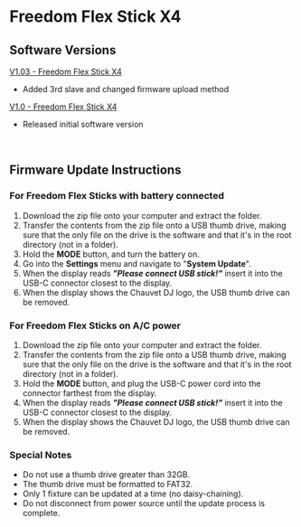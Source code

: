 # Freedom Flex Stick X4

## Software Versions

[V1.03 - Freedom Flex Stick X4](https://github.com/Chauvet-DJ/FREEDOMFLEXSTICKX4/blob/1156d4059134018623b327cb5b46691ea676e66b/Firmware/V1.03.zip)
- Added 3rd slave and changed firmware upload method

[V1.0 - Freedom Flex Stick X4](https://github.com/Chauvet-DJ/FREEDOMFLEXSTICKX4/blob/b7bbfd5e181b2707c9e82f3a3799c86493d94c71/Firmware/V1.0.zip)
- Released initial software version

&nbsp;

## Firmware Update Instructions 

### For Freedom Flex Sticks with battery connected
1. Download the zip file onto your computer and extract the folder.
2. Transfer the contents from the zip file onto a USB thumb drive, making sure that the only file on the drive is the software and that it's in the root directory (not in a folder).
3. Hold the **MODE** button, and turn the battery on.
4. Go into the **Settings** menu and navigate to "**System Update**".
5. When the display reads ***"Please connect USB stick!"*** insert it into the USB-C connector closest to the display.
6. When the display shows the Chauvet DJ logo, the USB thumb drive can be removed.
&nbsp;

### For Freedom Flex Sticks on A/C power
1. Download the zip file onto your computer and extract the folder.
2. Transfer the contents from the zip file onto a USB thumb drive, making sure that the only file on the drive is the software and that it's in the root directory (not in a folder).
3. Hold the **MODE** button, and plug the USB-C power cord into the connector farthest from the display.
4. When the display reads ***"Please connect USB stick!"*** insert it into the USB-C connector closest to the display.
5. When the display shows the Chauvet DJ logo, the USB thumb drive can be removed.

### Special Notes
* Do not use a thumb drive greater than 32GB.
* The thumb drive must be formatted to FAT32.
* Only 1 fixture can be updated at a time (no daisy-chaining).
* Do not disconnect from power source until the update process is complete.
